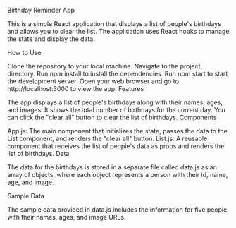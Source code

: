 
Birthday Reminder App

This is a simple React application that displays a list of people's birthdays and allows you to clear the list. The application uses React hooks to manage the state and display the data.

How to Use

Clone the repository to your local machine.
Navigate to the project directory.
Run npm install to install the dependencies.
Run npm start to start the development server.
Open your web browser and go to http://localhost:3000 to view the app.
Features

The app displays a list of people's birthdays along with their names, ages, and images.
It shows the total number of birthdays for the current day.
You can click the "clear all" button to clear the list of birthdays.
Components

App.js: The main component that initializes the state, passes the data to the List component, and renders the "clear all" button.
List.js: A reusable component that receives the list of people's data as props and renders the list of birthdays.
Data

The data for the birthdays is stored in a separate file called data.js as an array of objects, where each object represents a person with their id, name, age, and image.

Sample Data

The sample data provided in data.js includes the information for five people with their names, ages, and image URLs.

